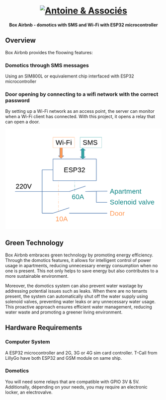 <h1 align="center">
  <br>
  <a href="https://www.associés.fr"><img src="../BoxAirbnb/doc/logo.png" alt="Antoine & Associés" width="300"></a>
</h1>

<h4 align="center">Box Airbnb - domotics with SMS and Wi-Fi with ESP32 microcontroller</h4>

## Overview

Box Airbnb provides the floowing features:

### Domotics through SMS messages

Using an SIM800L or equivalement chip interfaced with ESP32 microcontroller

### Door opening by connecting to a wifi network with the correct password

By setting up a Wi-Fi network as an access point, the server can monitor when a Wi-Fi client has connected. With this project, it opens a relay that can open a door.

![schema](doc/schema.png "Principe")

## Green Technology

Box Airbnb embraces green technology by promoting energy efficiency. Through the domotics features, it allows for intelligent control of power usage in apartments, reducing unnecessary energy consumption when no one is present. This not only helps to save energy but also contributes to a more sustainable environment.

Moreover, the domotics system can also prevent water wastage by addressing potential issues such as leaks. When there are no tenants present, the system can automatically shut off the water supply using solenoid valves, preventing water leaks or any unnecessary water usage. This proactive approach ensures efficient water management, reducing water waste and promoting a greener living environment.

## Hardware Requirements

### Computer System

A ESP32 microcontroller and 2G, 3G or 4G sim card controller. T-Call from LillyGo have both ESP32 and GSM module on same ship.

### Domotics

You will need some relays that are compatible with GPIO 3V & 5V. Additionally, dépending on your needs, you may require an electronic locker, an electrovalve.


